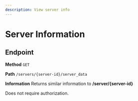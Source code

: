 ```yaml
---
description: View server info
---
```


# Server Information

## Endpoint

**Method** `GET`

**Path** `/servers/{server-id}/server_data`

**Information** Returns similar information to **/server/{server-id}**

Does not require authorization.
